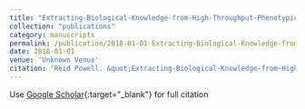 ```yaml
---
title: "Extracting-Biological-Knowledge-from-High-Throughput-Phenotypic-Screens"
collection: "publications"
category: manuscripts
permalink: /publication/2018-01-01-Extracting-Biological-Knowledge-from-High-Throughput-Phenotypic-Screens
date: 2018-01-01
venue: 'Unknown Venue'
citation: 'Reid Powell. &quot;Extracting-Biological-Knowledge-from-High-Throughput-Phenotypic-Screens.&quot; Unknown Venue, 2018.'
---
```


Use [Google Scholar](https://scholar.google.com/scholar?q=Extracting+Biological+Knowledge+from+High+Throughput+Phenotypic+Screens){:target="_blank"} for full citation